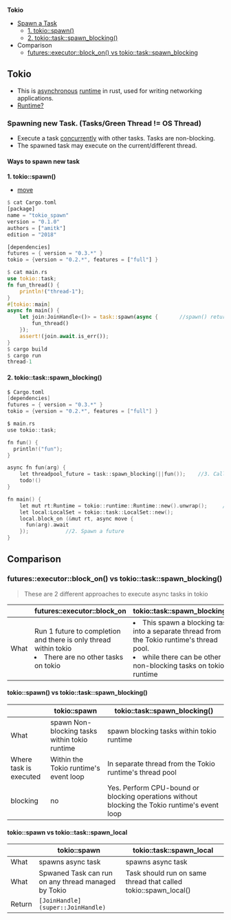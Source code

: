 **Tokio**
- [Spawn a Task](#spawn)
  - [1. tokio::spawn()](#tos)
  - [2. tokio::task::spawn_blocking()](#tosb)
- Comparison
  - [futures::executor::block_on() vs tokio::task::spawn_blocking](#v1)

## Tokio
- This is [asynchronous](../) [runtime](https://www.quora.com/What-does-the-runtime-system-do-in-C) in rust, used for writing networking applications.
- [Runtime?](https://www.quora.com/What-does-the-runtime-system-do-in-C)

<a name=spawn></a>
### Spawning new Task. (Tasks/Green Thread != OS Thread)
  - Execute a task [concurrently]() with other tasks. Tasks are non-blocking.
  - The spawned task may execute on the current/different thread.

#### Ways to spawn new task
<a name=tos></a>
**1. tokio::spawn()**
- [move](/Languages/Programming_Languages/Rust/Functions)
```rs
$ cat Cargo.toml
[package]
name = "tokio_spawn"
version = "0.1.0"
authors = ["amitk"]
edition = "2018"

[dependencies]
futures = { version = "0.3.*" }
tokio = {version = "0.2.*", features = ["full"] }

$ cat main.rs
use tokio::task;
fn fun_thread() {
    println!("thread-1");
}
#[tokio::main]
async fn main() {
    let join:JoinHandle<()> = task::spawn(async {		//spawn() returns `struct JoinHandle`
        fun_thread()
    });
    assert!(join.await.is_err());
}
$ cargo build
$ cargo run
thread-1
```

<a name=tosb></a>
#### 2. tokio::task::spawn_blocking()
```c
$ Cargo.toml
[dependencies]
futures = { version = "0.3.*" }
tokio = {version = "0.2.*", features = ["full"] }

$ main.rs
use tokio::task;

fn fun() {
  println!("fun");
}

async fn fun(arg) {
    let threadpool_future = task::spawn_blocking(||fun());    //3. Call blocking or CPU-intensive function in seperate thread
    todo!()
}

fn main() {
    let mut rt:Runtime = tokio::runtime::Runtime::new().unwrap();     //1. Start tokio runtime
    let local:LocalSet = tokio::task::LocalSet::new();
    local.block_on (&mut rt, async move {
      fun(arg).await
    });            //2. Spawn a future
}
```

## Comparison
<a name=vs1></a>
### futures::executor::block_on() vs tokio::task::spawn_blocking()
> These are 2 different approaches to execute async tasks in tokio

|| futures::executor::block_on | tokio::task::spawn_blocking() |
|---|---|---|
|What|Run 1 future to completion and there is only thread within tokio<li>There are no other tasks on tokio</li>|<li>This spawn a blocking task into a separate thread from the Tokio runtime's thread pool.</li><li>while there can be other non-blocking tasks on tokio runtime</li>|

<a name=vs2></a>
#### tokio::spawn() vs tokio::task::spawn_blocking()
| | tokio::spawn | tokio::task::spawn_blocking() |
|---|---|---|
| What | spawn Non-blocking tasks within tokio runtime | spawn blocking tasks within tokio runtime |
| Where task is executed | Within the Tokio runtime's event loop | In separate thread from the Tokio runtime's thread pool |
| blocking | no | Yes. Perform CPU-bound or blocking operations without blocking the Tokio runtime's event loop |

<a name=vs3></a>
#### tokio::spawn vs tokio::task::spawn_local
||tokio::spawn|tokio::task::spawn_local|
|---|---|---|
|What|spawns async task|spawns async task|
|What|Spwaned Task can run on any thread managed by Tokio|Task should run on same thread that called tokio::spawn_local()|
|Return|`[JoinHandle](super::JoinHandle)`||
